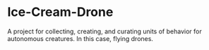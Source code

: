 Ice-Cream-Drone
===============

A project for collecting, creating, and curating units of behavior for autonomous creatures. In this case, flying drones.
